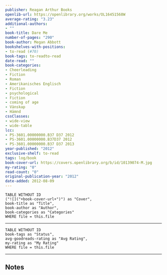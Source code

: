 ```yaml
---
publisher: Reagan Arthur Books
openlib-url: https://openlibrary.org/works/OL16451568W
average-rating: "3.23"
additional-authors:
- ""
book-title: Dare Me
number-of-pages: "290"
book-author: Megan Abbott
bookshelves-with-positions:
- to-read (#70)
book-tags: to-readto-read
date-read: ""
book-categories:
- Cheerleading
- Fiction
- Roman
- Amerikanisches Englisch
- Fiction
- psychological
- Fiction
- coming of age
- Vänskap
- Hämnd
cssClasses:
- wide-view
- wide-table
lcc:
- PS-3601.00000000.B37 D37 2012
- PS-3601.00000000.B37D37 2012
- PS-3601.00000000.B37 D37 2013
year-published: "2012"
exclusive-shelf: to-read
tags: log/book
book-cover-url: https://covers.openlibrary.org/b/id/10139074-M.jpg
my-rating: "0"
read-count: "0"
original-publication-year: "2012"
date-added: 2012-08-09
---
```


```dataview
TABLE WITHOUT ID
("![]("+book-cover-url+")") as "Cover",
book-title as "Title",
book-author as "Author",
book-categories as "Categories"
WHERE file = this.file
```
---
```dataview
TABLE WITHOUT ID
book-tags as "Status",
avg-goodreads-rating as "Avg Rating",
my-rating as "My Rating"
WHERE file = this.file
```
---
## Notes


